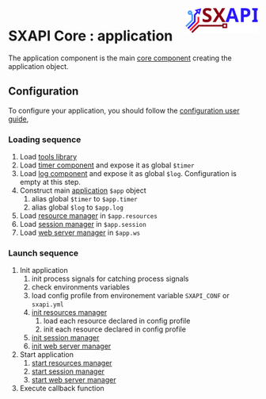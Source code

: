 <img align="right" height="50" src="https://raw.githubusercontent.com/startxfr/sxapi-core/testing/docs/assets/logo.svg?sanitize=true">

# SXAPI Core : application 

The application component is the main [core component](./index.md) creating the application object.<br> 

## Configuration

To configure your application, you should follow the [configuration user guide](../guides/2.Configure.md), 

### Loading sequence

1. Load [tools library](tools.md) 
2. Load [timer component](timer.md) and expose it as global `$timer`
3. Load [log component](log.md)  and expose it as global `$log`. Configuration is empty at this step.
4. Construct main [application](app.md) `$app` object
   1. alias global `$timer` to `$app.timer`
   2. alias global `$log` to `$app.log`
5. Load [resource manager](resource.md) in  `$app.resources`
6. Load [session manager](session.md) in  `$app.session`
7. Load [web server manager](ws.md) in  `$app.ws`


### Launch sequence

1. Init application
   1. init process signals for catching process signals
   2. check environments variables 
   3. load config profile from environement variable `SXAPI_CONF` or `sxapi.yml`
   4. [init resources manager](resource.md#init)
      1. load each resource declared in config profile
      2. init each resource declared in config profile
   5. [init session manager](session.md#init)
   6. [init web server manager](ws.md#init)
2. Start application
   1. [start resources manager](resource.md#start)
   2. [start session manager](session.md#start)
   3. [start web server manager](ws.md#start)
3. Execute callback function 
